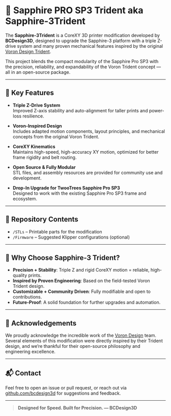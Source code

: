 # 💎 Sapphire PRO SP3 Trident aka Sapphire-3Trident

The **Sapphire-3Trident** is a CoreXY 3D printer modification developed by **BCDesign3D**, designed to upgrade the Sapphire-3 platform with a triple Z-drive system and many proven mechanical features inspired by the original [Voron Design Trident](https://vorondesign.com/).

This project blends the compact modularity of the Sapphire Pro SP3 with the precision, reliability, and expandability of the Voron Trident concept — all in an open-source package.

---

## 🔧 Key Features

- **Triple Z-Drive System**  
  Improved Z-axis stability and auto-alignment for taller prints and power-loss resilience.

- **Voron-Inspired Design**  
  Includes adapted motion components, layout principles, and mechanical concepts from the original Voron Trident.

- **CoreXY Kinematics**  
  Maintains high-speed, high-accuracy XY motion, optimized for better frame rigidity and belt routing.

- **Open Source & Fully Modular**  
  STL files, and assembly resources are provided for community use and development.

- **Drop-In Upgrade for TwooTrees Sapphire Pro SP3**  
  Designed to work with the existing Sapphire Pro SP3 frame and ecosystem.

---

## 📂 Repository Contents
  
- `/STLs` – Printable parts for the modification   
- `/Firmware` – Suggested Klipper configurations (optional)

---

## 🚀 Why Choose Sapphire‑3 Trident?

- **Precision + Stability**: Triple Z and rigid CoreXY motion = reliable, high-quality prints.  
- **Inspired by Proven Engineering**: Based on the field-tested Voron Trident design.  
- **Customizable + Community Driven**: Fully modifiable and open to contributions.  
- **Future-Proof**: A solid foundation for further upgrades and automation.

---

## 📢 Acknowledgements

We proudly acknowledge the incredible work of the [Voron Design](https://vorondesign.com/) team. Several elements of this modification were directly inspired by their Trident design, and we’re thankful for their open-source philosophy and engineering excellence.

---

## 📬 Contact

Feel free to open an issue or pull request, or reach out via [github.com/bcdesign3d](https://github.com/bcdesign3d) for suggestions and feedback.

---

> **Designed for Speed. Built for Precision. — BCDesign3D**
